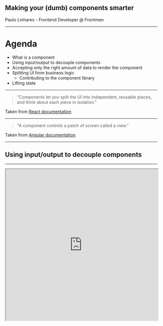## Making your (dumb) components smarter

Paulo Linhares - Frontend Developer @ Frontmen

---

# Agenda

- What is a component
- Using input/output to decouple components
- Accepting only the right amount of data to render the component
- Splitting UI from business logic
  - Contributing to the component library
- Lifting state

---

> "Components let you split the UI into independent, reusable pieces, and think about each piece in isolation."

Taken from [React documentation](https://reactjs.org/docs/components-and-props.html)

---

> "A component controls a patch of screen called a view."

Taken from [Angular documentation](https://angular.io/guide/architecture-components)

---

## Using input/output to decouple components

---

<iframe src="http://localhost:3000/addUser" width="100%" height="500px">

---

```jsx
function UserForm() {
  return (
    <form
      onSubmit={e => {
        saveUser({ username, password });
      }}
    >
      {/* ommitted for breivity */}
    </form>
  );
}
```

---

What happens if I want to reuse this component on a different page? (e.g: login or edit user)

---

```javascript
saveUser({ username, password });
```

note: Talk about coupling and how does this line makes this component coupled to the "add new user" use case

---

What can we do to remove the coupling?

---

```jsx
export default function UserForm({ onSubmit }) {
  return (
    <form
      onSubmit={e => {
        onSubmit({ username, password });
      }}
    >
      {/* ommitted for breivity */}
    </form>
  );
}
```

---

```jsx
<UserForm onSubmit={editUser} />
```

```jsx
<UserForm onSubmit={saveUser} />
```

---

Bonus: we now have a component that is easier to test

---

```jsx
it('executes onSubmit callback', () => {
  const cb = jest.fn();
  const component = shallow(<UserForm onSubmit={cb} />);
  const form = component.find('form');
  form.simulate('submit');
  expect(cb).toBeCalled();
})
```

note: Since we are not _injecting_ the function to be executed on submit, it's easier to put a mock and assert it.

---

## Accepting only the right amount of data to render the component

---

Think about your interfaces

![MGM Lion](assets/interfaces.png)

---

## Wall plugs

![Wall plugs](assets/socket.png)

---

## Mouse and keyboard

![Mouse and keyboard](assets/mouse-keyboard.webp) <!-- .element width="500px" -->

---

Interface: The way something interacts with the outside world. Also a way to abstract complexity

---

<iframe src="http://localhost:3000/video/dQw4w9WgXcQ" width="100%" height="500px">

---

```jsx
export default function VideoPage({ match: route }) {
  const { videoId } = route.params;
  return (
    <React.Fragment>
      <h1>YoutubeVideo</h1>
      <YoutubeVideo videoId={videoId} />
      <h1>YoutubeVideoWithRoute</h1>
      <YoutubeVideoWithRoute route={route} />
    </React.Fragment>
  );
}
```

---

```jsx
export default function YoutubeVideoWithRoute({ route }) {
  const { videoId } = route.params;
  return (
    <iframe
      title="youtube"
      width="560"
      height="315"
      src={`https://www.youtube.com/embed/${videoId}`}
      frameBorder="0"
      allow="accelerometer; autoplay; encrypted-media; gyroscope; picture-in-picture"
      allowFullScreen
    />
  );
}
```

---

```jsx
export default function YoutubeVideo({ videoId }) {
  return (
    <iframe
      title="youtube"
      width="560"
      height="315"
      src={`https://www.youtube.com/embed/${videoId}`}
      frameBorder="0"
      allow="accelerometer; autoplay; encrypted-media; gyroscope; picture-in-picture"
      allowFullScreen
    />
  );
}
```

---

## Some tips:

- Try to avoid changing the data type of your inputs
- If you only use a part of an object, accept that part as input
- Less logic means less bugs
- A well defined interface is a great starting point (and helps refactoring)

note: Remember those are general rules, there might be exceptions!

---

## Splitting UI from business logic

---

It's easier to change the look & feel of your application when the business logic is not entangled to it

---

Dumb components are sometimes called presentational components (for a reason)

---

Third time is the charm! - Contribute to the component library

note: It's hard to antecipate all the use-cases in order to make components for the component library, which is why might be a good idea to derive your components from your actual use cases

---

## Lifting state

![Do you even lift breh?](assets/lift.webp)

---

> "If you don't think managing state is tricky, consider the fact that 80% of all problems in all complex systems are fixed by rebooting." - [@stuarthalloway](https://twitter.com/stuarthalloway/status/1134806008528809985)

---

Pure components are easier to test, faster\* and less succeptible to bugs

---

It's usually a good idea to keep your state logic on your smart components

---

Example: Instagram followers/following list

---

```jsx
function FollowersList() {
  const [followers, setFollowers] = useState([]);
  useEffect(async () => {
    const followers = 
      await fetch("api.instagram.com/followers");

    setFollowers(followers);
  }, []);

  return (
    <ul>
      {followers.map(follower => (
        <li>{follower.name}</li>
      ))}
    </ul>
  );
}
```

---

```jsx
function FollowingList() {
  const [following, setFollowing] = useState([]);
  useEffect(async () => {
    const following = 
      await fetch("api.instagram.com/following");

    setFollowing(following);
  }, []);

  return (
    <ul>
      {following.map(follower => (
        <li>{follower.name}</li>
      ))}
    </ul>
  );
}
```

---

## Time to lift!

---

```jsx
function UserList({ users }) {
  return (
    <ul>
      {users.map(user => (
        <li>{user.name}</li>
      ))}
    </ul>
  );
}
```

---

```jsx
function FollowersList() {
  const [followers, setFollowers] = useState([]);
  useEffect(async () => {
    const followers = 
      await fetch("api.instagram.com/followers");

    setFollowers(followers);
  }, []);

  return <UserList users={followers} />;
}
```

---

```jsx
function FollowingList() {
  const [following, setFollowing] = useState([]);
  useEffect(async () => {
    const following = 
      await fetch("api.instagram.com/following");

    setFollowing(following);
  }, []);

  return <UserList users={following} />;
}
```

---

## Advantages

<small>

- `<UserList>` is easily testable with mock data because it does not have any business logic

- We can change the look & feel of the followers and following lists by only changing 1 file

- We can change how the list is rendered in one of the 2 pages by replacing `<UserList>` with another component with the same _interface_

- Each of the 3 components has their own clear responsibility (yay, no docs!)

</small>

---

## Thank you!

![T.Hanks](assets/thanks.gif)

Twitter/Github

@paulitolinhares
